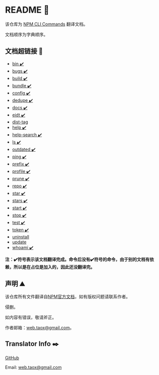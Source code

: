 # README 📖

该仓库为 [NPM CLI Commands](https://docs.npmjs.com/cli/init) 翻译文档。

文档顺序为字典顺序。

## 文档超链接 🔗

* [bin  ✔️](https://ninjiahub.github.io/NPM-CLI-Commands/docs/npm-bin "npm-bin")
* [bugs ✔️](https://ninjiahub.github.io/NPM-CLI-Commands/docs/npm-bugs "npm-bugs")
* [build ✔️](https://ninjiahub.github.io/NPM-CLI-Commands/docs/npm-build "npm-build")
* [bundle ✔️](https://ninjiahub.github.io/NPM-CLI-Commands/docs/npm-bundle "npm-bundle")
* [config ✔️](https://ninjiahub.github.io/NPM-CLI-Commands/docs/npm-config "npm-config")
* [dedupe ✔️](https://ninjiahub.github.io/NPM-CLI-Commands/docs/npm-dedupe "npm-dedupe")
* [docs ✔️](https://ninjiahub.github.io/NPM-CLI-Commands/docs/npm-docs "npm-docs")
* [eidt ✔️](https://ninjiahub.github.io/NPM-CLI-Commands/docs/npm-edit "npm-edit")
* [dist-tag](https://ninjiahub.github.io/NPM-CLI-Commands/docs/npm-dist-tag "npm-dist-tag")
* [help  ✔️](https://ninjiahub.github.io/NPM-CLI-Commands/docs/npm-help "npm-help")
* [help-search  ✔️](https://ninjiahub.github.io/NPM-CLI-Commands/docs/npm-help-search "npm-help-search")
* [ls  ✔️](https://ninjiahub.github.io/NPM-CLI-Commands/docs/npm-ls "npm-ls")
* [outdated  ✔️](https://ninjiahub.github.io/NPM-CLI-Commands/docs/npm-outdated "npm-outdated")
* [ping  ✔️](https://ninjiahub.github.io/NPM-CLI-Commands/docs/npm-ping "npm-ping")
* [prefix  ✔️](https://ninjiahub.github.io/NPM-CLI-Commands/docs/npm-prefix "npm-prefix")
* [profile ✔️](https://ninjiahub.github.io/NPM-CLI-Commands/docs/npm-profile "npm-profile")
* [prune ✔️](https://ninjiahub.github.io/NPM-CLI-Commands/docs/npm-prune "npm-prune")
* [repo ✔️](https://ninjiahub.github.io/NPM-CLI-Commands/docs/npm-repo "npm-repo")
* [star ✔️](https://ninjiahub.github.io/NPM-CLI-Commands/docs/npm-star "npm-star")
* [stars ✔️](https://ninjiahub.github.io/NPM-CLI-Commands/docs/npm-stars "npm-stars")
* [start ✔️](https://ninjiahub.github.io/NPM-CLI-Commands/docs/npm-start "npm-start")
* [stop ✔️](https://ninjiahub.github.io/NPM-CLI-Commands/docs/npm-stop "npm-stop")
* [test ✔️](https://ninjiahub.github.io/NPM-CLI-Commands/docs/npm-test "npm-test")
* [token ✔️](https://ninjiahub.github.io/NPM-CLI-Commands/docs/npm-token "npm-token")
* [uninstall](https://ninjiahub.github.io/NPM-CLI-Commands/docs/npm-uninstall "npm-uninstall")
* [update](https://ninjiahub.github.io/NPM-CLI-Commands/docs/npm-update "npm-update")
* [whoami ✔️](https://ninjiahub.github.io/NPM-CLI-Commands/docs/npm-whoami "npm-whoami")

**注：✔️符号表示该文档翻译完成。命令后没有✔️符号的命令，由于别的文档有依赖，所以是在占位是加入的，因此还没翻译完。**

## 声明 ⛰️

该仓库所有文件翻译自[NPM官方文档](https://docs.npmjs.com/cli/init)，如有版权问题请联系作者。

侵删。

如内容有错误，敬请斧正。

作者邮箱：web.taox@gmail.com。

## Translator Info ✒️

[GitHub](https://github.com/Tao-Quixote)

Email: <web.taox@gmail.com>
